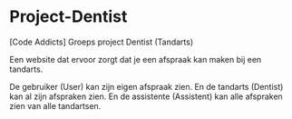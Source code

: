 # Project-Dentist
[Code Addicts]
Groeps project Dentist (Tandarts)

Een website dat ervoor zorgt dat je een afspraak kan maken bij een tandarts.

De gebruiker (User) kan zijn eigen afspraak zien.
En de tandarts (Dentist) kan al zijn afspraken zien.
En de assistente (Assistent) kan alle afspraken zien van alle tandartsen.
